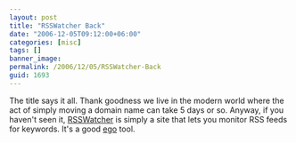 ```yaml
---
layout: post
title: "RSSWatcher Back"
date: "2006-12-05T09:12:00+06:00"
categories: [misc]
tags: []
banner_image: 
permalink: /2006/12/05/RSSWatcher-Back
guid: 1693
---
```


The title says it all. Thank goodness we live in the modern world where the act of simply moving a domain name can take 5 days or so. Anyway, if you haven't seen it, <a href="http://www.rsswatcher.com">RSSWatcher</a> is simply a site that lets you monitor RSS feeds for keywords. It's a good <a href="http://www.egoaddict.com">ego</a> tool.
